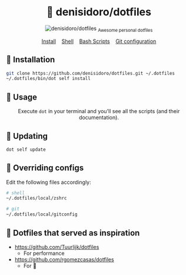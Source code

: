 <h1 align="center">
  🐧 denisidoro/dotfiles
</h1>
<p align="center">
  <img src="https://user-images.githubusercontent.com/3226564/54047455-d5997200-41b5-11e9-8db7-e9c3ae62328d.png" alt="denisidoro/dotfiles">
  <sub>Awesome personal dotfiles</sub>
</p>
<p align="center">
  <a href="#-installation">Install</a>&nbsp;&nbsp;&nbsp;
  <a href="shell">Shell</a>&nbsp;&nbsp;&nbsp;
  <a href="scripts">Bash Scripts</a>&nbsp;&nbsp;&nbsp;
  <a href="git/config">Git configuration</a>
</p>


## 🚀 Installation
```bash
git clone https://github.com/denisidoro/dotfiles.git ~/.dotfiles
~/.dotfiles/bin/dot self install
```

## 🥳 Usage
<p align="center">
  Execute <code>dot</code> in your terminal and you'll see all the scripts (and their documentation).
</p>


## 🔰 Updating
```bash
dot self update
```

## 🎯 Overriding configs

Edit the following files accordingly:

```sh
# shell
~/.dotfiles/local/zshrc

# git
~/.dotfiles/local/gitconfig
```

## 🤩 Dotfiles that served as inspiration
 * https://github.com/Tuurlijk/dotfiles
   - For performance
 * https://github.com/rgomezcasas/dotfiles
   - For 💅
